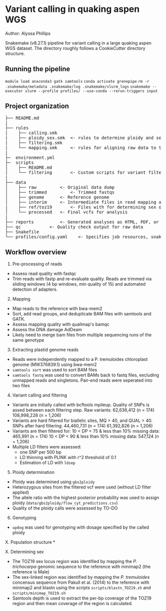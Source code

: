# Variant calling in quaking aspen WGS

Author: Alyssa Phillips

Snakemake (v8.27.1) pipeline for variant calling in a large quaking aspen WGS dataset.
The directory roughly follows a CookieCutter directory structure.

## Running the pipeline

`module load anaconda3 gatk samtools`
`conda activate grenepipe`
`rm -r .snakemake/metadata .snakemake/log .snakemake/slurm_logs`
`snakemake --executor slurm --profile profiles/ --use-conda --rerun-triggers input`

## Project organization
<pre>
├── README.md  
|  
├── rules  
|    ├── calling.smk  
|    ├── ploidy_sex.smk  <- rules to determine ploidy and sex
|    ├── filtering.smk  
|    └── mapping.smk	 <- rules for aligning raw data to the reference  	
|  
├─  environment.yml  
├─  scripts  
│    ├── README.md  
│    └── filtering       <- Custom scripts for variant filtering  
|  
├── data  
│    ├── raw 		 <- Original data dump  
│    ├── trimmed         <- Trimmed fastqs
│    ├── genome 	 <- Reference genome  
│    ├── interim  	 <- Intermediate files in read mapping and SNP calling
|    ├── ref/toz19		 <- Files with for determining sex of samples  
│    └── processed	 <- Final vcfs for analysis  
|  
├── reports 		 <- Generated analyses as HTML, PDF, or .txt.  
├── qc 			 <- Quality check output for raw data  
├── Snakefile  
└── profiles/config.yaml	<- Specifies job resources, snakemake setting  
</pre>

## Workflow overview

1. Pre-processing of reads
* Assess read quality with fastqc
* Trim reads with fastp and re-evaluate quality. Reads are trimmed via sliding windows (4 bp windows, min quality of 15) and automated detection of adapters.

2. Mapping
* Map reads to the reference with bwa-mem2
* Sort, add read groups, and deduplicate BAM files with samtools and GATK.
* Assess mapping quality with qualimap's bamqc
* Assess the DNA damage AdDeam
* Likely need to merge bam files from multiple sequencing runs of the same genotype

3. Extracting plastid genome reads
* Reads were independently mapped to a P. tremuloides chloroplast genome (MW376839.1) using bwa-mem2
* `samtools sort` was used to sort BAM files
* `samtools fastq` was used to convert BAMs back to fastq files, excluding unmapped reads and singletons. Pair-end reads were seperated into two files

4. Variant calling and filtering
* Variants are initially called with bcftools mpileup. Quality of SNPs is assed between each filtering step.
	Raw variants: 62,636,412 (n = 174)
                      108,998,228 (n = 1,206) 
* Variants are hard filtered for biallelic sites, MQ > 40, and QUAL > 40.
	SNPs after hard filtering: 44,460,731 (n = 174)
                   		   61,392,826 (n = 1,206)
* Variants are then filtered for: 
        10 < DP < 75 & less than 10% missing data: 465,991 (n = 174)
        10 < DP < 90 & less than 10% missing data: 547,124 (n = 1,206) 
* Multiple LD filters were assessed:
	+ one SNP per 500 bp
	+ LD thinning with PLINK with r^2 threshold of 0.1
	+ Estimation of LD with `ldsep`

5. Ploidy determination
* Ploidy was determined using `gbs2ploidy`
* Heterozygous sites from the filtered vcf were used (without LD filter applied)
* The allele ratio with the highest posterior probability was used to assign ploidy (`data/gbs2ploidy/flow_cyt_predictions.csv`)
* Quality of the ploidy calls were assessed by TO-DO

6. Genotyping
* `updog` was used for genotyping with dosage specified by the called ploidy 

X. Population structure
* 

X. Determining sex
* The TOZ19 sex locus region was identified by mapping the *P. trichocarpa* genomic sequence to the reference with minimap2 (the reference is Male)
* The sex-linked region was identified by mapping the *P. tremuloides* concensus sequence from Pakull et al. (2014) to the reference with minimap2 and blastn using the scripts `scripts/blastn_TOZ19.sh` and  `scripts/minimap_TOZ19.sh`
* Samtools depth is used to extract the per-bp coverage of the TOZ19 region and then mean coverage of the region is calculated.
